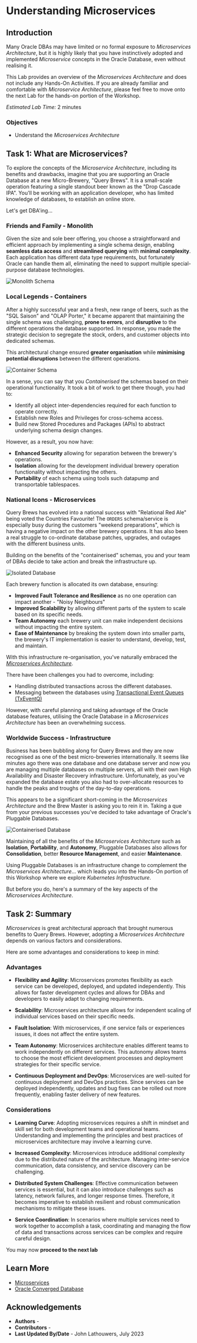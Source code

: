 # Understanding Microservices

## Introduction

Many Oracle DBAs may have limited or no formal exposure to *Microservices Architecture*, but it is highly likely that you have instinctively adopted and implemented *Microservice* concepts in the Oracle Database, even without realising it.

This Lab provides an overview of the *Microservices Architecture* and does not include any Hands-On Activities.  If you are already familiar and comfortable with *Microservice Architecture*, please feel free to move onto the next Lab for the hands-on portion of the Workshop.

*Estimated Lab Time:* 2 minutes

### Objectives

* Understand the *Microservices Architecture*

## Task 1: What are Microservices?

To explore the concepts of the *Microservice Architecture*, including its benefits and drawbacks, imagine that you are supporting an Oracle Database at a new Micro-Brewery, "Query Brews".  It is a small-scale operation featuring a single standout beer known as the "Drop Cascade IPA".  You'll be working with an application developer, who has limited knowledge of databases, to establish an online store.  

Let's get DBA'ing...

### **Friends and Family** - Monolith

Given the size and sole beer offering, you choose a straightforward and efficient approach by implementing a single schema design, enabling **seamless data access** and **streamlined querying** with **minimal complexity**.  Each application has different data type requirements, but fortunately Oracle can handle them all, eliminating the need to support multiple special-purpose database technologies.

![Monolith Schema](images/monolith_schema.png "Monolith Schema")

### **Local Legends** - Containers

After a highly successful year and a fresh, new range of beers, such as the "SQL Saison" and "OLAP Porter," it became apparent that maintaining the single schema was challenging, **prone to errors**, and **disruptive** to the different operations the database supported.  In response, you made the strategic decision to segregate the stock, orders, and customer objects into dedicated schemas.

This architectural change ensured **greater organisation** while **minimising potential disruptions** between the different operations.

![Container Schema](images/container_schema.png "Container Schema")

In a sense, you can say that you *Containerised* the schemas based on their operational functionality.  It took a bit of work to get there though, you had to:

* Identify all object inter-dependencies required for each function to operate correctly.
* Establish new Roles and Privileges for cross-schema access.
* Build new Stored Procedures and Packages (APIs) to abstract underlying schema design changes.

However, as a result, you now have:

* **Enhanced Security** allowing for separation between the brewery's operations.
* **Isolation** allowing for the development individual brewery operation functionality without impacting the others.
* **Portability** of each schema using tools such datapump and transportable tablespaces.

### **National Icons** - Microservices

Query Brews has evolved into a national success with "Relational Red Ale" being voted the Countries Favourite!  The `ORDERS` schema/service is especially busy during the customers "weekend preparations", which is having a negative impact on the other brewery operations.  It has also been a real struggle to co-ordinate database patches, upgrades, and outages with the different business units.

Building on the benefits of the "containerised" schemas, you and your team of DBAs decide to take action and break the infrastructure up.

![Isolated Database](images/isolated_schema.png "Isolated Database")

Each brewery function is allocated its own database, ensuring:

* **Improved Fault Tolerance and Resilience** as no one operation can impact another - "Noisy Neighbours"
* **Improved Scalability** by allowing different parts of the system to scale based on its specific needs.
* **Team Autonomy** each brewery unit can make independent decisions without impacting the entire system.
* **Ease of Maintenance** by breaking the system down into smaller parts, the brewery's IT implementation is easier to understand, develop, test, and maintain.

With this infrastructure re-organisation, you've naturally embraced the [*Microservices Architecture*](https://developer.oracle.com/technologies/microservices.html).  

There have been challenges you had to overcome, including:

* Handling distributed transactions across the different databases.
* Messaging between the databases using [Transactional Event Queues (TxEventQ)](https://www.oracle.com/database/advanced-queuing/)

However, with careful planning and taking advantage of the Oracle database features, utilising the Oracle Database in a *Microservices Architecture* has been an overwhelming success.

### **Worldwide Success** - Infrastructure

Business has been bubbling along for Query Brews and they are now recognised as one of the best micro-breweries internationally.  It seems like minutes ago there was one database and one database server and now you are managing multiple databases on multiple servers, all with their own High Availability and Disaster Recovery infrastructure.   Unfortunately, as you've expanded the database estate you also had to over-allocate resources to handle the peaks and troughs of the day-to-day operations.

This appears to be a significant short-coming in the *Microservices Architecture* and the Brew Master is asking you to rein it in.  Taking a que from your previous successes you've decided to take advantage of Oracle's Pluggable Databases.

![Containerised Database](./images/pdb_schema.png "Containerised Database")

Maintaining of all the benefits of the *Microservices Architecture* such as **Isolation**, **Portability**, and **Autonomy**, Pluggable Databases also allows for **Consolidation**, better **Resource Management**, and easier **Maintenance**.  

Using Pluggable Databases is an infrastructure change to complement the *Microservices Architecture*... which leads you into the Hands-On portion of this Workshop where we explore *Kubernetes Infrastructure*.

But before you do, here's a summary of the key aspects of the *Microservices Architecture*.

## Task 2: Summary

*Microservices* is great architectural approach that brought numerous benefits to Query Brews. However, adopting a *Microservices Architecture* depends on various factors and considerations.

Here are some advantages and considerations to keep in mind:

### Advantages

* **Flexibility and Agility**: Microservices promotes flexibility as each service can be developed, deployed, and updated independently.  This allows for faster development cycles and allows for DBAs and developers to easily adapt to changing requirements.

* **Scalability**: Microservices architecture allows for independent scaling of individual services based on their specific needs.

* **Fault Isolation**: With microservices, if one service fails or experiences issues, it does not affect the entire system.

* **Team Autonomy**: Microservices architecture enables different teams to work independently on different services.  This autonomy allows teams to choose the most efficient development processes and deployment strategies for their specific service.

* **Continuous Deployment and DevOps**: Microservices are well-suited for continuous deployment and DevOps practices.  Since services can be deployed independently, updates and bug fixes can be rolled out more frequently, enabling faster delivery of new features.

### Considerations

* **Learning Curve**: Adopting microservices requires a shift in mindset and skill set for both development teams and operational teams.  Understanding and implementing the principles and best practices of microservices architecture may involve a learning curve.

* **Increased Complexity**: Microservices introduce additional complexity due to the distributed nature of the architecture.  Managing inter-service communication, data consistency, and service discovery can be challenging.

* **Distributed System Challenges**: Effective communication between services is essential, but it can also introduce challenges such as latency, network failures, and longer response times. Therefore, it becomes imperative to establish resilient and robust communication mechanisms to mitigate these issues.

* **Service Coordination**: In scenarios where multiple services need to work together to accomplish a task, coordinating and managing the flow of data and transactions across services can be complex and require careful design.

You may now **proceed to the next lab**

## Learn More

* [Microservices](https://microservices.io)
* [Oracle Converged Database](https://blogs.oracle.com/database/post/what-is-a-converged-database)

## Acknowledgements

* **Authors** - [](var:authors)
* **Contributors** - [](var:contributors)
* **Last Updated By/Date** - John Lathouwers, July 2023
